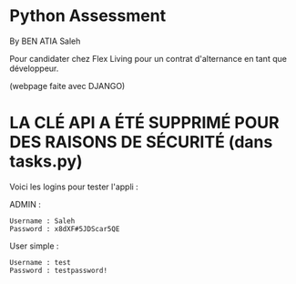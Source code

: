 # Python Assessment

By BEN ATIA Saleh

Pour candidater chez Flex Living pour un contrat d'alternance en tant que développeur.

(webpage faite avec DJANGO)
# LA CLÉ API A ÉTÉ SUPPRIMÉ POUR DES RAISONS DE SÉCURITÉ (dans tasks.py)

Voici les logins pour tester l'appli : 

ADMIN : 

	Username : Saleh
	Password : x8dXF#5JDScar5QE

User simple : 

	Username : test
	Password : testpassword!
